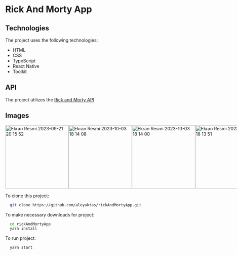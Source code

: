 # Rick And Morty App

## Technologies

The project uses the following technologies:

- HTML
- CSS
- TypeScript
- React Native
- Toolkit

## API

The project utilizes the [Rick and Morty API](https://rickandmortyapi.com/api)

## Images
<div style="display: flex; flex-direction: row;">
<img width="200" alt="Ekran Resmi 2023-09-21 20 15 52" src="https://github.com/aleyaktas/rickAndMortyApp/assets/76265779/aa1d8b84-f830-458f-a7db-1a952ce80bfb">
<img width="200" alt="Ekran Resmi 2023-10-03 18 14 08" src="https://github.com/aleyaktas/rickAndMortyApp/assets/76265779/be0aceff-d614-4ff4-b756-29797a55d3be">
<img width="200" alt="Ekran Resmi 2023-10-03 18 14 00" src="https://github.com/aleyaktas/rickAndMortyApp/assets/76265779/c495ce27-6e71-40ce-af97-0f1c2da825dc">
<img width="200" alt="Ekran Resmi 2023-10-03 18 13 51" src="https://github.com/aleyaktas/rickAndMortyApp/assets/76265779/5dd08d72-e2f6-450e-bbae-19e758dedf02">
</div>


To clone this project:
```bash
  git clone https://github.com/aleyaktas/rickAndMortyApp.git
```
To make necessary downloads for project:
```bash
  cd rickAndMortyApp
  yarn install
```
To run project:
```bash 
  yarn start
```



